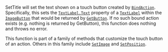SetTitle will set the text shown on a touch button created by
[`BindAction`](https://create.roblox.com/docs/reference/engine/classes/ContextActionService#BindAction). Specifically, this
sets the [`TextLabel.Text`](https://create.roblox.com/docs/reference/engine/classes/TextLabel#Text) property of a [`TextLabel`](https://create.roblox.com/docs/reference/engine/classes/TextLabel) within the
[`ImageButton`](https://create.roblox.com/docs/reference/engine/classes/ImageButton) that would be returned by
[`GetButton`](https://create.roblox.com/docs/reference/engine/classes/ContextActionService#GetButton). If no such bound
action exists (e.g. nothing is returned by GetButton), this function does
nothing and throws no error.

This function is part of a family of methods that customize the touch
button of an action. Others in this family include
[`SetImage`](https://create.roblox.com/docs/reference/engine/classes/ContextActionService#SetImage) and
[`SetPosition`](https://create.roblox.com/docs/reference/engine/classes/ContextActionService#SetPosition).